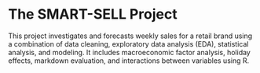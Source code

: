 # The SMART-SELL Project
This project investigates and forecasts weekly sales for a retail brand using a combination of data cleaning, exploratory data analysis (EDA), 
statistical analysis, and modeling. It includes macroeconomic factor analysis, holiday effects, markdown evaluation, and interactions between variables using R.


